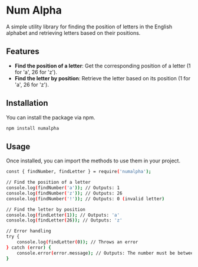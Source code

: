 # Num Alpha

A simple utility library for finding the position of letters in the English alphabet and retrieving letters based on their positions.

## Features

- **Find the position of a letter**: Get the corresponding position of a letter (1 for 'a', 26 for 'z').
- **Find the letter by position**: Retrieve the letter based on its position (1 for 'a', 26 for 'z').

## Installation

You can install the package via npm. 

```bash
npm install numalpha
```

## Usage

Once installed, you can import the methods to use them in your project.

```bash
const { findNumber, findLetter } = require('numalpha');

// Find the position of a letter
console.log(findNumber('a')); // Outputs: 1
console.log(findNumber('z')); // Outputs: 26
console.log(findNumber('!')); // Outputs: 0 (invalid letter)

// Find the letter by position
console.log(findLetter(1)); // Outputs: 'a'
console.log(findLetter(26)); // Outputs: 'z'

// Error handling
try {
    console.log(findLetter(0)); // Throws an error
} catch (error) {
    console.error(error.message); // Outputs: The number must be between 1 and 26! Try again
}
```